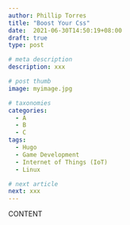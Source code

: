 ```yaml
---
author: Phillip Torres
title: "Boost Your Css"
date:  2021-06-30T14:50:19+08:00
draft: true
type: post

# meta description
description: xxx

# post thumb
image: myimage.jpg

# taxonomies
categories:
  - A
  - B
  - C
tags:
  - Hugo
  - Game Development
  - Internet of Things (IoT)
  - Linux

# next article
next: xxx
---
```


CONTENT
